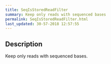 ```yaml
---
title: SeqIsStoredReadFilter
summary: Keep only reads with sequenced bases
permalink: SeqIsStoredReadFilter.html
last_updated: 30-57-2018 12:57:55
---
```



## Description

Keep only reads with sequenced bases.


